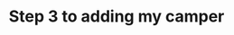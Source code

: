 ---
layout: default
title: Step 3 to adding my camper
parent: How to list my camper
nav_order: 5
---